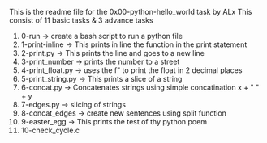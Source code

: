 This is the readme file for the 0x00-python-hello_world task by ALx
This consist of 11 basic tasks & 3 advance tasks
1. 0-run -> create a bash script to run a python file
2. 1-print-inline -> This prints in line the function in the print statement
3. 2-print.py -> This prints the line and goes to a new line
4. 3-print_number -> prints the number to a street
5. 4-print_float.py -> uses the f" to print the float in 2 decimal places
6. 5-print_string.py -> This prints a slice of a string
7. 6-concat.py -> Concatenates strings using simple concatination x + " " + y
8. 7-edges.py -> slicing of strings
9. 8-concat_edges -> create new sentences using split function
10. 9-easter_egg -> This prints the test of thy python poem
11. 10-check_cycle.c
